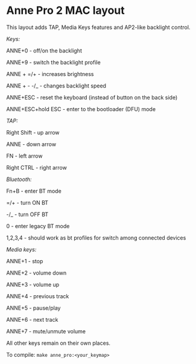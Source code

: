 # Anne Pro 2 MAC layout

This layout adds TAP, Media Keys features and AP2-like backlight control. 

*Keys:*

ANNE+0 - off/on the backlight

ANNE+9 - switch the backlight profile

ANNE + =/+ - increases brightness

ANNE + - -/_ - changes backlight speed

ANNE+ESC - reset the keyboard (instead of button on the back side)

ANNE+ESC+hold ESC - enter to the bootloader (DFU) mode

*TAP:*

Right Shift - up arrow

ANNE - down arrow

FN - left arrow

Right CTRL - right arrow 

*Bluetooth:*

Fn+B - enter BT mode

=/+ - turn ON BT

-/_ - turn OFF BT

0 - enter legacy BT mode

1,2,3,4 - should work as bt profiles for switch among connected devices

*Media keys:*

ANNE+1 - stop

ANNE+2 - volume down

ANNE+3 - volume up

ANNE+4 - previous track

ANNE+5 - pause/play

ANNE+6 - next track

ANNE+7 - mute/unmute volume


All other keys remain on their own places.

To compile: `make anne_pro:<your_keymap>`